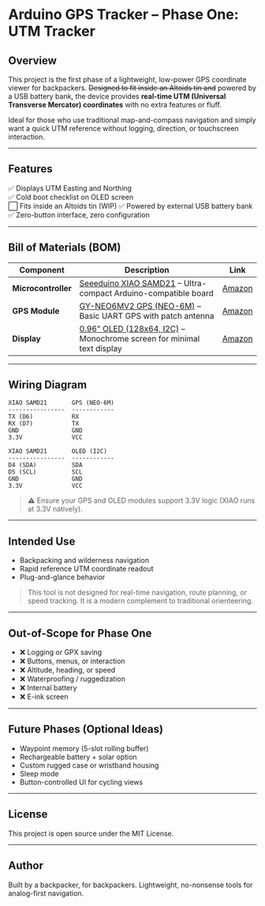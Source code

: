 # Arduino GPS Tracker – Phase One: UTM Tracker

## Overview

This project is the first phase of a lightweight, low-power GPS coordinate viewer for backpackers. ~~Designed to fit inside an Altoids tin and~~ powered by a USB battery bank, the device provides **real-time UTM (Universal Transverse Mercator) coordinates** with no extra features or fluff.

Ideal for those who use traditional map-and-compass navigation and simply want a quick UTM reference without logging, direction, or touchscreen interaction.

---

## Features

✅ Displays UTM Easting and Northing  
✅ Cold boot checklist on OLED screen  
⬜ Fits inside an Altoids tin (WIP)
✅ Powered by external USB battery bank  
✅ Zero-button interface, zero configuration  

---

## Bill of Materials (BOM)

| Component | Description | Link |
|----------|-------------|------|
| **Microcontroller** | [Seeeduino XIAO SAMD21](https://www.amazon.com/Seeeduino-Smallest-Microcontroller-Interfaces-Compatible/dp/B08745JBRP?th=1) – Ultra-compact Arduino-compatible board | [Amazon](https://www.amazon.com/Seeeduino-Smallest-Microcontroller-Interfaces-Compatible/dp/B08745JBRP?th=1) |
| **GPS Module** | [GY-NEO6MV2 GPS (NEO-6M)](https://www.amazon.com/GY-NEO6MV2-NEO-6M-Control-Antenna-NEO6MV2/dp/B0B49LB18G/) – Basic UART GPS with patch antenna | [Amazon](https://www.amazon.com/GY-NEO6MV2-NEO-6M-Control-Antenna-NEO6MV2/dp/B0B49LB18G/) |
| **Display** | [0.96" OLED (128x64, I2C)](https://www.amazon.com/Hosyond-Display-Self-Luminous-Compatible-Raspberry/dp/B09T6SJBV5/) – Monochrome screen for minimal text display | [Amazon](https://www.amazon.com/Hosyond-Display-Self-Luminous-Compatible-Raspberry/dp/B09T6SJBV5/) |

---

## Wiring Diagram

```text
XIAO SAMD21       GPS (NEO-6M)
----------------  ------------
TX (D6)           RX
RX (D7)           TX
GND               GND
3.3V              VCC

XIAO SAMD21       OLED (I2C)
----------------  ------------
D4 (SDA)          SDA
D5 (SCL)          SCL
GND               GND
3.3V              VCC
```
> ⚠️ Ensure your GPS and OLED modules support 3.3V logic (XIAO runs at 3.3V natively).

---

## Intended Use
- Backpacking and wilderness navigation
- Rapid reference UTM coordinate readout
- Plug-and-glance behavior

> This tool is not designed for real-time navigation, route planning, or speed tracking. It is a modern complement to traditional orienteering.

---

## Out-of-Scope for Phase One
- ❌ Logging or GPX saving
- ❌ Buttons, menus, or interaction
- ❌ Altitude, heading, or speed
- ❌ Waterproofing / ruggedization
- ❌ Internal battery
- ❌ E-ink screen

---

## Future Phases (Optional Ideas)
- Waypoint memory (5-slot rolling buffer)
- Rechargeable battery + solar option
- Custom rugged case or wristband housing
- Sleep mode
- Button-controlled UI for cycling views

---

## License
This project is open source under the MIT License.

---

## Author
Built by a backpacker, for backpackers. Lightweight, no-nonsense tools for analog-first navigation.
